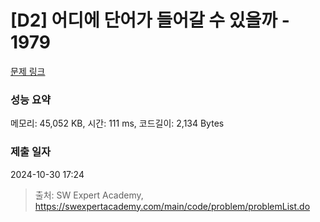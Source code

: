 # [D2] 어디에 단어가 들어갈 수 있을까 - 1979 

[문제 링크](https://swexpertacademy.com/main/code/problem/problemDetail.do?contestProbId=AV5PuPq6AaQDFAUq) 

### 성능 요약

메모리: 45,052 KB, 시간: 111 ms, 코드길이: 2,134 Bytes

### 제출 일자

2024-10-30 17:24



> 출처: SW Expert Academy, https://swexpertacademy.com/main/code/problem/problemList.do